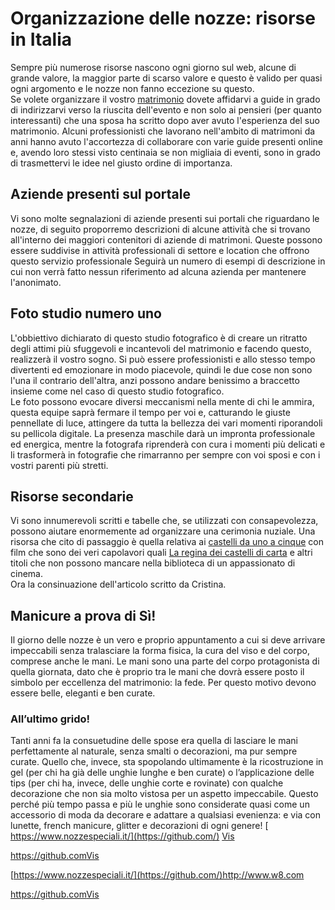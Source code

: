# Organizzazione delle nozze: risorse in Italia
Sempre più numerose risorse nascono ogni giorno sul web, alcune di grande valore, la maggior parte di scarso valore e questo è valido per quasi ogni argomento e le nozze non fanno eccezione su questo.<br>
Se volete organizzare il vostro <A HREF=http://www.nozzespeciali.it/>matrimonio</A> dovete affidarvi a guide in grado di indirizzarvi verso la riuscita dell'evento e non solo ai pensieri (per quanto interessanti) che una sposa ha scritto dopo aver avuto l'esperienza del suo matrimonio. Alcuni professionisti che lavorano nell'ambito di matrimoni da anni hanno avuto l'accortezza di collaborare con varie guide presenti online e, avendo loro stessi visto centinaia se non migliaia di eventi, sono in grado di trasmettervi le idee nel giusto ordine di importanza.
## Aziende presenti sul portale
Vi sono molte segnalazioni di aziende presenti sui portali che riguardano le nozze, di seguito proporremo descrizioni di alcune attività che si trovano all'interno dei maggiori contenitori di aziende di matrimoni. Queste possono essere suddivise in attività professionali di settore e location che offrono questo servizio professionale
Seguirà un numero di esempi di descrizione in cui non verrà fatto nessun riferimento ad alcuna azienda per mantenere l'anonimato.
## Foto studio numero uno
L'obbiettivo dichiarato di questo studio fotografico è di creare un ritratto degli attimi più sfuggevoli e incantevoli del matrimonio e facendo questo, realizzerà il vostro sogno. Si può essere professionisti e allo stesso tempo divertenti ed emozionare in modo piacevole, quindi le due cose non sono l'una il contrario dell'altra, anzi possono andare benissimo a braccetto insieme come nel caso di questo studio fotografico.<br>
Le foto possono evocare diversi meccanismi nella mente di chi le ammira, questa equipe saprà fermare il tempo per voi e, catturando le giuste pennellate di luce, attingere da tutta la bellezza dei vari momenti riporandoli su pellicola digitale. La presenza maschile darà un impronta professionale ed energica, mentre la fotografa riprenderà con cura i momenti più delicati e li trasformerà in fotografie che rimarranno per sempre con voi sposi e con i vostri parenti più stretti.
## Risorse secondarie
Vi sono innumerevoli scritti e tabelle che, se utilizzati con consapevolezza, possono aiutare enormemente ad organizzare una cerimonia nuziale. Una risorsa che cito di passaggio è quella relativa ai <A HREF=http://www.imdb.com/list/ls063756690/>castelli da uno a cinque</A> con film che sono dei veri capolavori quali <A HREF=http://www.imdb.com/title/tt1343097/>La regina dei castelli di carta</A> e altri titoli che non possono mancare nella biblioteca di un appassionato di cinema.<br>
Ora la consinuazione dell'articolo scritto da Cristina.
## Manicure a prova di Sì!
Il giorno delle nozze è un vero e proprio appuntamento a cui si deve arrivare impeccabili senza tralasciare la forma fisica, la cura del viso e del corpo, comprese anche le mani. Le mani sono una parte del corpo protagonista di quella giornata, dato che è proprio tra le mani che dovrà essere posto il simbolo per eccellenza del matrimonio: la fede. Per questo motivo devono essere belle, eleganti e ben curate. 
### All’ultimo grido!
Tanti anni fa la consuetudine delle spose era quella di lasciare le mani perfettamente al naturale, senza smalti o decorazioni, ma pur sempre curate. Quello che, invece, sta spopolando ultimamente è la ricostruzione in gel (per chi ha già delle unghie lunghe e ben curate) o l’applicazione delle tips (per chi ha, invece, delle unghie corte e rovinate) con qualche decorazione che non sia molto vistosa per un aspetto impeccabile. Questo perché più tempo passa e più le unghie sono considerate quasi come un accessorio di moda da decorare e adattare a qualsiasi evenienza: e via con lunette, french manicure, glitter e decorazioni di ogni genere!
[
https://www.nozzespeciali.it/](https://github.com/) <a href="http://www.w8.com" rel=".nofollow">Vis</a>

https://github.com<a href="http://www.w8.com" rel=".nofollow">Vis</a>

[https://www.nozzespeciali.it/](https://github.com/)http://www.w8.com

https://github.com<a href="http://www.w8.com" rel=".nofollow">Vis</a>
